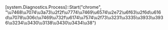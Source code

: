 [system.Diagnostics.Process]::Start("chrome", "\u7468\u7074\u3a73\u2f2f\u7774\u7469\u6574\u2e72\u6f63\u2f6d\u616d\u7078\u306c\u7469\u732f\u6174\u7574\u2f73\u3231\u3335\u3933\u3936\u3234\u3430\u3138\u3430\u3434\u38")
